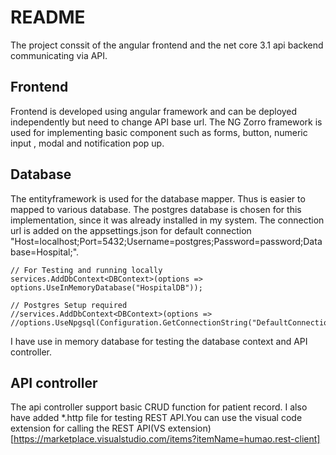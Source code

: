 ﻿# README
The project conssit of the angular frontend and the net core 3.1 api backend communicating via API.

## Frontend
Frontend is developed using angular framework and can be deployed independently 
but need to change API base url. The NG Zorro framework is used for implementing 
basic component such as forms, button, numeric input , modal and notification pop up.

## Database
The entityframework is used for the database mapper. Thus is easier to mapped to various database.
The postgres database is chosen for this implementation, since it was already installed in my system.
The connection url is added on the appsettings.json for default connection "Host=localhost;Port=5432;Username=postgres;Password=password;Database=Hospital;".

```
// For Testing and running locally
services.AddDbContext<DBContext>(options => options.UseInMemoryDatabase("HospitalDB"));

// Postgres Setup required
//services.AddDbContext<DBContext>(options =>
//options.UseNpgsql(Configuration.GetConnectionString("DefaultConnection")));
```
I have use in memory database for testing the database context and API controller. 

## API controller
The api controller support basic CRUD function for patient record. I also have added *.http file 
for testing REST API.You can use the visual code extension for calling the REST API(VS extension)[https://marketplace.visualstudio.com/items?itemName=humao.rest-client]